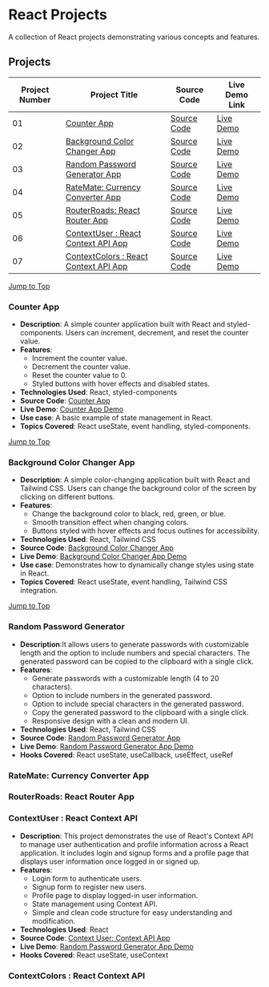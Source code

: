<a name="top"></a>

# React Projects

A collection of React projects demonstrating various concepts and features.

## Projects

| Project Number | Project Title                                                         | Source Code                                                                                               | Live Demo Link                                       |
| -------------- | --------------------------------------------------------------------- | --------------------------------------------------------------------------------------------------------- | ---------------------------------------------------- |
| 01             | [Counter App](#counter-app)                                           | [Source Code](https://github.com/ajeetkumarrauniyar/React-JS-Minor/tree/main/counter-app)                 | [Live Demo](https://counthub.netlify.app/)           |
| 02             | [Background Color Changer App](#background-color-changer-app)         | [Source Code](https://github.com/ajeetkumarrauniyar/React-JS-Minor/tree/main/background-color-changer)    | [Live Demo](https://chromashift.netlify.app/)        |
| 03             | [Random Password Generator App](#random-password-generator-app)       | [Source Code](https://github.com/ajeetkumarrauniyar/React-JS-Minor/tree/main/random-password-generator)   | [Live Demo](https://secure-key-master.onrender.com/) |
| 04             | [RateMate: Currency Converter App](#currency-converter-app)           | [Source Code](https://github.com/ajeetkumarrauniyar/React-JS-Minor/tree/main/ratemate-currency-converter) | [Live Demo](#)                                       |
| 05             | [RouterRoads: React Router App](#routerroads-react-router)            | [Source Code](https://github.com/ajeetkumarrauniyar/React-JS-Minor/tree/main/routerroads-react-router)    | [Live Demo](#)                                       |
| 06             | [ContextUser : React Context API  App](#contextuser-context-api)      | [Source Code](https://github.com/ajeetkumarrauniyar/React-JS-Minor/tree/main/contextuser-context-api)     | [Live Demo](https://contextuser.netlify.app/)                                       |
| 07             | [ContextColors : React Context API App](#contextcolors-context-api)   | [Source Code](https://github.com/ajeetkumarrauniyar/React-JS-Minor/tree/main/contextcolors-context-api)   | [Live Demo](#)                                       |

[Jump to Top](#top)

### Counter App

- **Description**: A simple counter application built with React and styled-components. Users can increment, decrement, and reset the counter value.
- **Features**:
  - Increment the counter value.
  - Decrement the counter value.
  - Reset the counter value to 0.
  - Styled buttons with hover effects and disabled states.
- **Technologies Used**: React, styled-components
- **Source Code**: [Counter App](https://github.com/ajeetkumarrauniyar/React-JS-Minor/tree/main/counter-app)
- **Live Demo**: [Counter App Demo](https://counthub.netlify.app/)
- **Use case**: A basic example of state management in React.
- **Topics Covered**: React useState, event handling, styled-components.

[Jump to Top](#top)

### Background Color Changer App

- **Description**: A simple color-changing application built with React and Tailwind CSS. Users can change the background color of the screen by clicking on different buttons.
- **Features**:
  - Change the background color to black, red, green, or blue.
  - Smooth transition effect when changing colors.
  - Buttons styled with hover effects and focus outlines for accessibility.
- **Technologies Used**: React, Tailwind CSS
- **Source Code**: [Background Color Changer App](https://github.com/ajeetkumarrauniyar/React-JS-Minor/tree/main/background-color-changer)
- **Live Demo**: [Background Color Changer App Demo](https://chromashift.netlify.app/)
- **Use case**: Demonstrates how to dynamically change styles using state in React.
- **Topics Covered**: React useState, event handling, Tailwind CSS integration.

[Jump to Top](#top)

### Random Password Generator

- **Description**:It allows users to generate passwords with customizable length and the option to include numbers and special characters. The generated password can be copied to the clipboard with a single click.
- **Features**:
  - Generate passwords with a customizable length (4 to 20 characters).
  - Option to include numbers in the generated password.
  - Option to include special characters in the generated password.
  - Copy the generated password to the clipboard with a single click.
  - Responsive design with a clean and modern UI.
- **Technologies Used**: React, Tailwind CSS
- **Source Code**: [Random Password Generator App](https://github.com/ajeetkumarrauniyar/React-JS-Minor/tree/main/random-password-generator)
- **Live Demo**: [Random Password Generator App Demo](https://secure-key-master.onrender.com/)
- **Hooks Covered**: React useState, useCallback, useEffect, useRef

### RateMate: Currency Converter App

### RouterRoads: React Router App

### ContextUser : React Context API

- **Description**: This project demonstrates the use of React's Context API to manage user authentication and profile information across a React application. It includes login and signup forms and a profile page that displays user information once logged in or signed up.
- **Features**:
  - Login form to authenticate users.
  - Signup form to register new users.
  - Profile page to display logged-in user information.
  - State management using Context API.
  - Simple and clean code structure for easy understanding and modification.
- **Technologies Used**: React
- **Source Code**: [Context User: Context API App](https://github.com/ajeetkumarrauniyar/React-JS-Minor/tree/main/contextuser-context-api)
- **Live Demo**: [Random Password Generator App Demo](https://contextuser.netlify.app/)
- **Hooks Covered**: React useState, useContext

### ContextColors : React Context API
